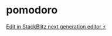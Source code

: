 # pomodoro

[Edit in StackBlitz next generation editor ⚡️](https://stackblitz.com/~/github.com/Nowak20p/pomodoro)